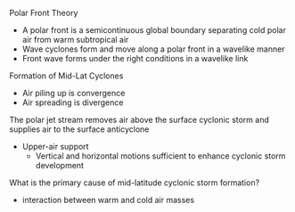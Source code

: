 Polar Front Theory 
- A polar front is a semicontinuous global boundary separating cold polar air from warm subtropical air 
- Wave cyclones form and move along a polar front in a wavelike manner 
- Front wave forms under the right conditions in a wavelike link 

Formation of Mid-Lat Cyclones 
- Air piling up is convergence 
- Air spreading is divergence 

The polar jet stream removes air above the surface cyclonic storm and supplies air to the surface anticyclone 
- Upper-air support
	- Vertical and horizontal motions sufficient to enhance cyclonic storm development 

What is the primary cause of mid-latitude cyclonic storm formation?
- interaction between warm and cold air masses 

